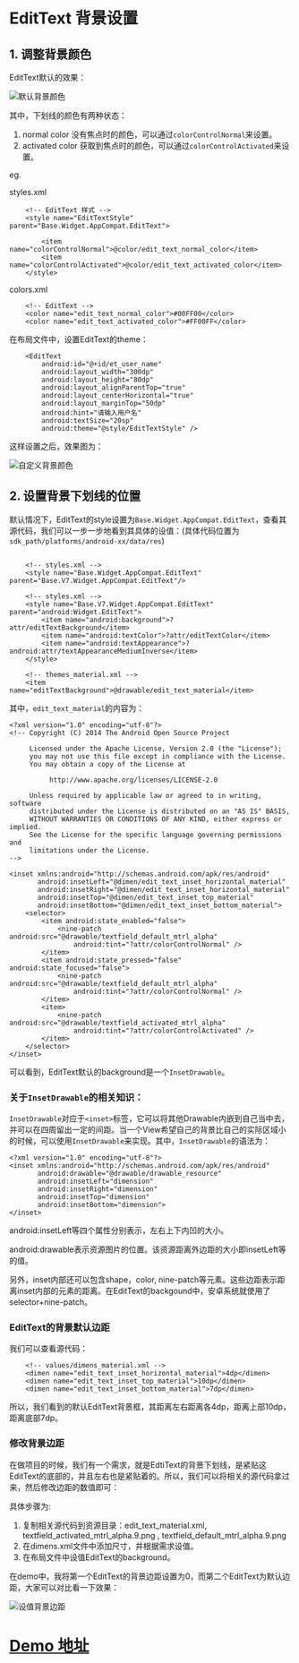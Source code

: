 # EditText 背景设置

## 1. 调整背景颜色

EditText默认的效果：

![默认背景颜色](http://img.blog.csdn.net/20180127191051420?watermark/2/text/aHR0cDovL2Jsb2cuY3Nkbi5uZXQvTmV4dF9TZWNvbmQ=/font/5a6L5L2T/fontsize/400/fill/I0JBQkFCMA==/dissolve/70/gravity/SouthEast)

其中，下划线的颜色有两种状态：

1. normal color 没有焦点时的颜色，可以通过`colorControlNormal`来设置。
2. activated color 获取到焦点时的颜色，可以通过`colorControlActivated`来设置。

eg.

styles.xml

```
    <!-- EditText 样式 -->
    <style name="EditTextStyle" parent="Base.Widget.AppCompat.EditText">

        <item name="colorControlNormal">@color/edit_text_normal_color</item>
        <item name="colorControlActivated">@color/edit_text_activated_color</item>
    </style>
```

colors.xml

```
    <!-- EditText -->
    <color name="edit_text_normal_color">#00FF00</color>
    <color name="edit_text_activated_color">#FF00FF</color>
```

在布局文件中，设置EditText的theme：

```
    <EditText
        android:id="@+id/et_user_name"
        android:layout_width="300dp"
        android:layout_height="80dp"
        android:layout_alignParentTop="true"
        android:layout_centerHorizontal="true"
        android:layout_marginTop="50dp"
        android:hint="请输入用户名"
        android:textSize="20sp"
        android:theme="@style/EditTextStyle" />
```

这样设置之后，效果图为：

![自定义背景颜色](http://img.blog.csdn.net/20180127190939548?watermark/2/text/aHR0cDovL2Jsb2cuY3Nkbi5uZXQvTmV4dF9TZWNvbmQ=/font/5a6L5L2T/fontsize/400/fill/I0JBQkFCMA==/dissolve/70/gravity/SouthEast)

## 2. 设置背景下划线的位置

默认情况下，EditText的style设置为`Base.Widget.AppCompat.EditText`，查看其源代码，我们可以一步一步地看到其具体的设值：(具体代码位置为`sdk_path/platforms/android-xx/data/res`)

```

    <!-- styles.xml -->
    <style name="Base.Widget.AppCompat.EditText" parent="Base.V7.Widget.AppCompat.EditText"/>

    <!-- styles.xml -->
    <style name="Base.V7.Widget.AppCompat.EditText" parent="android:Widget.EditText">
        <item name="android:background">?attr/editTextBackground</item>
        <item name="android:textColor">?attr/editTextColor</item>
        <item name="android:textAppearance">?android:attr/textAppearanceMediumInverse</item>
    </style>

    <!-- themes_material.xml -->
    <item name="editTextBackground">@drawable/edit_text_material</item>
```

其中，`edit_text_material`的内容为：

```
<?xml version="1.0" encoding="utf-8"?>
<!-- Copyright (C) 2014 The Android Open Source Project

     Licensed under the Apache License, Version 2.0 (the "License");
     you may not use this file except in compliance with the License.
     You may obtain a copy of the License at

          http://www.apache.org/licenses/LICENSE-2.0

     Unless required by applicable law or agreed to in writing, software
     distributed under the License is distributed on an "AS IS" BASIS,
     WITHOUT WARRANTIES OR CONDITIONS OF ANY KIND, either express or implied.
     See the License for the specific language governing permissions and
     limitations under the License.
-->

<inset xmlns:android="http://schemas.android.com/apk/res/android"
       android:insetLeft="@dimen/edit_text_inset_horizontal_material"
       android:insetRight="@dimen/edit_text_inset_horizontal_material"
       android:insetTop="@dimen/edit_text_inset_top_material"
       android:insetBottom="@dimen/edit_text_inset_bottom_material">
    <selector>
        <item android:state_enabled="false">
            <nine-patch android:src="@drawable/textfield_default_mtrl_alpha"
                android:tint="?attr/colorControlNormal" />
        </item>
        <item android:state_pressed="false" android:state_focused="false">
            <nine-patch android:src="@drawable/textfield_default_mtrl_alpha"
                android:tint="?attr/colorControlNormal" />
        </item>
        <item>
            <nine-patch android:src="@drawable/textfield_activated_mtrl_alpha"
                android:tint="?attr/colorControlActivated" />
        </item>
    </selector>
</inset>
```

可以看到，EditText默认的background是一个`InsetDrawable`。

### 关于`InsetDrawable`的相关知识：

`InsetDrawable`对应于`<inset>`标签，它可以将其他Drawable内嵌到自己当中去，并可以在四周留出一定的间距。当一个View希望自己的背景比自己的实际区域小的时候，可以使用`InsetDrawable`来实现。其中，`InsetDrawable`的语法为：

```
<?xml version="1.0" encoding="utf-8"?>
<inset xmlns:android="http://schemas.android.com/apk/res/android"
       android:drawable="@drawable/drawable_resource"
       android:insetLeft="dimension"
       android:insetRight="dimension"
       android:insetTop="dimension"
       android:insetBottom="dimension">
</inset>
```
android:insetLeft等四个属性分别表示，左右上下内凹的大小。

android:drawable表示资源图片的位置。该资源距离外边距的大小即insetLeft等的值。

另外，inset内部还可以包含shape，color, nine-patch等元素。这些边距表示距离inset内部的元素的距离。在EditText的backgound中，安卓系统就使用了selector+nine-patch。

### EditText的背景默认边距

我们可以查看源代码：

```
    <!-- values/dimens_material.xml -->
    <dimen name="edit_text_inset_horizontal_material">4dp</dimen>
    <dimen name="edit_text_inset_top_material">10dp</dimen>
    <dimen name="edit_text_inset_bottom_material">7dp</dimen>
```

所以，我们看到的默认EditText背景框，其距离左右距离各4dp，距离上部10dp，距离底部7dp。

### 修改背景边距

在做项目的时候，我们有一个需求，就是EdtiText的背景下划线，是紧贴这EditText的底部的，并且左右也是紧贴着的。所以，我们可以将相关的源代码拿过来，然后修改边距的数值即可：

具体步骤为:

1. 复制相关源代码到资源目录：edit_text_material.xml, textfield_activated_mtrl_alpha.9.png , textfield_default_mtrl_alpha.9.png
2. 在dimens.xml文件中添加尺寸，并根据需求设值。
3. 在布局文件中设值EditText的background。

在demo中，我将第一个EditText的背景边距设置为0，而第二个EditText为默认边距，大家可以对比看一下效果：

![设值背景边距](http://img.blog.csdn.net/20180127201802773?watermark/2/text/aHR0cDovL2Jsb2cuY3Nkbi5uZXQvTmV4dF9TZWNvbmQ=/font/5a6L5L2T/fontsize/400/fill/I0JBQkFCMA==/dissolve/70/gravity/SouthEast)

# [Demo 地址](https://github.com/YoungBear/EditTextLearn)





